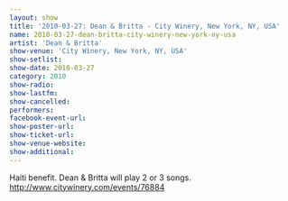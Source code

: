 ```yaml
---
layout: show
title: '2010-03-27: Dean & Britta - City Winery, New York, NY, USA'
name: 2010-03-27-dean-britta-city-winery-new-york-ny-usa
artist: 'Dean & Britta'
show-venue: 'City Winery, New York, NY, USA'
show-setlist: 
show-date: 2010-03-27
category: 2010
show-radio: 
show-lastfm: 
show-cancelled: 
performers: 
facebook-event-url: 
show-poster-url: 
show-ticket-url: 
show-venue-website: 
show-additional: 
---
```


Haiti benefit. Dean & Britta will play 2 or 3 songs. <a href="http://www.citywinery.com/events/76884">http://www.citywinery.com/events/76884</a>